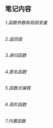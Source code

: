 <h2>笔记内容</h2>
<h6>1.函数参数和局部变量</h6>
<h6>2.返回值</h6>
<h6>3.递归函数</h6>
<h6>4.匿名函数</h6>
<h6>5.函数式编程</h6>
<h6>6.高阶函数</h6>
<h6>7.内置函数</h6>
